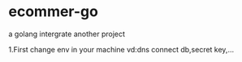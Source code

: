 # ecommer-go
a golang intergrate another project



1.First change env in your machine vd:dns connect db,secret key,...
